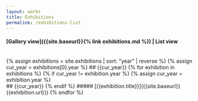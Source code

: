 ```yaml
---
layout: works
title: Exhibitions
permalink: /exhibitions-list
---
```


#### [Gallery view]({{site.baseurl}}{% link exhibitions.md %}) | List view
<br>
{% assign exhibitions = site.exhibitions | sort: "year" | reverse %}
{% assign cur_year = exhibitions[0].year %}
## {{cur_year}}
{% for exhibition in exhibitions %}
  {% if cur_year != exhibition.year %}
    {% assign cur_year = exhibition.year %}
<br>
## {{cur_year}}
  {% endif %}
##### [{{exhibition.title}}]({{site.baseurl}}{{exhibition.url}})
{% endfor %}
